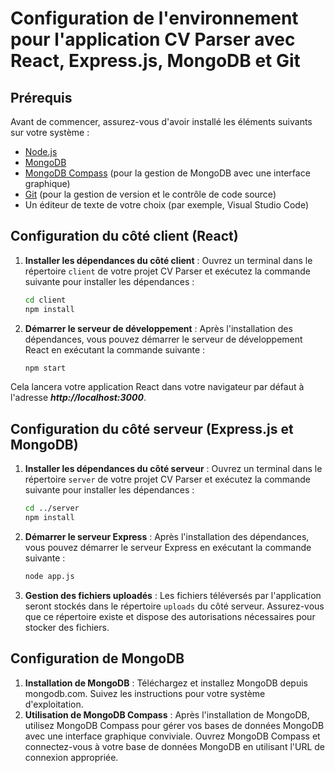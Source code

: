 # Configuration de l'environnement pour l'application CV Parser avec React, Express.js, MongoDB et Git

## Prérequis

Avant de commencer, assurez-vous d'avoir installé les éléments suivants sur votre système :

- [Node.js](https://nodejs.org/)
- [MongoDB](https://www.mongodb.com/)
- [MongoDB Compass](https://www.mongodb.com/try/download/community) (pour la gestion de MongoDB avec une interface graphique)
- [Git](https://git-scm.com/) (pour la gestion de version et le contrôle de code source)
- Un éditeur de texte de votre choix (par exemple, Visual Studio Code)

## Configuration du côté client (React)

1. **Installer les dépendances du côté client** : Ouvrez un terminal dans le répertoire `client` de votre projet CV Parser et exécutez la commande suivante pour installer les dépendances :

   ```bash
   cd client
   npm install
   
2. **Démarrer le serveur de développement** : Après l'installation des dépendances, vous pouvez démarrer le serveur de développement React en exécutant la commande suivante :

   ```bash
   npm start
Cela lancera votre application React dans votre navigateur par défaut à l'adresse ***http://localhost:3000***.

## Configuration du côté serveur (Express.js et MongoDB)
   
1. **Installer les dépendances du côté serveur** : Ouvrez un terminal dans le répertoire `server` de votre projet CV Parser et exécutez la commande suivante pour installer les dépendances :

   ```bash
   cd ../server
   npm install
   
2. **Démarrer le serveur Express** : Après l'installation des dépendances, vous pouvez démarrer le serveur Express en exécutant la commande suivante :
   
   ```bash
   node app.js

3. **Gestion des fichiers uploadés** : Les fichiers téléversés par l'application seront stockés dans le répertoire `uploads` du côté serveur. Assurez-vous que ce répertoire existe et dispose des autorisations nécessaires pour stocker des fichiers.   
 
## Configuration de MongoDB

1. **Installation de MongoDB** : Téléchargez et installez MongoDB depuis mongodb.com. Suivez les instructions pour votre système d'exploitation.
2. **Utilisation de MongoDB Compass** : Après l'installation de MongoDB, utilisez MongoDB Compass pour gérer vos bases de données MongoDB avec une interface graphique conviviale. Ouvrez MongoDB Compass et connectez-vous à votre base de données MongoDB en utilisant l'URL de connexion appropriée.





   
   
